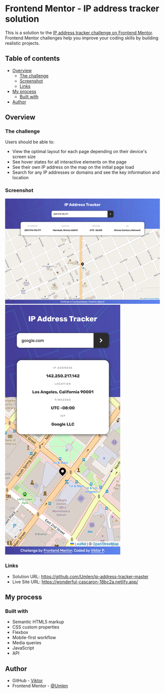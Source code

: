 # Frontend Mentor - IP address tracker solution

This is a solution to the [IP address tracker challenge on Frontend Mentor](https://www.frontendmentor.io/challenges/ip-address-tracker-I8-0yYAH0). Frontend Mentor challenges help you improve your coding skills by building realistic projects. 

## Table of contents

- [Overview](#overview)
  - [The challenge](#the-challenge)
  - [Screenshot](#screenshot)
  - [Links](#links)
- [My process](#my-process)
  - [Built with](#built-with)
- [Author](#author)

## Overview

### The challenge

Users should be able to:

- View the optimal layout for each page depending on their device's screen size
- See hover states for all interactive elements on the page
- See their own IP address on the map on the initial page load
- Search for any IP addresses or domains and see the key information and location

### Screenshot

![](./screenshots/desktop.png)
![](./screenshots/mobile.png)

### Links

- Solution URL: https://github.com/Umlen/ip-address-tracker-master
- Live Site URL: https://wonderful-cascaron-18bc2a.netlify.app/

## My process

### Built with

- Semantic HTML5 markup
- CSS custom properties
- Flexbox
- Mobile-first workflow
- Media queries
- JavaScript
- API

## Author

- GitHub - [Viktor](https://github.com/Umlen)
- Frontend Mentor - [@Umlen](https://www.frontendmentor.io/profile/Umlen)